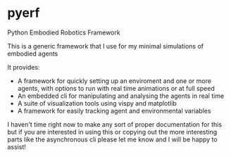 # pyerf
Python Embodied Robotics Framework

This is a generic framework that I use for my minimal simulations of embodied agents 

It provides:
  - A framework for quickly setting up an enviroment and one or more agents, with options to run with real time animations or at full speed
  - An embedded cli for manipulating and analysing the agents in real time
  - A suite of visualization tools using vispy and matplotlib
  - A framework for easily tracking agent and environmental variables
  

I haven't time right now to make any sort of proper documentation for this but if you are interested in using this or copying out the more interesting parts like the asynchronous cli please let me know and I will be happy to assist!
